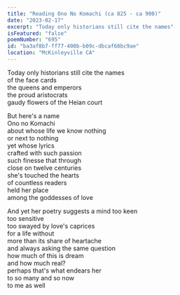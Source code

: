 ```yaml
---
title: "Reading Ono No Komachi (ca 825 - ca 900)"
date: "2023-02-17"
excerpt: "Today only historians still cite the names"
isFeatured: "false"
poemNumber: "695"
id: "ba3af8b7-ff77-400b-b09c-dbcaf68bc9ae"
location: "McKinleyville CA"
---
```


Today only historians still cite the names  
of the face cards  
the queens and emperors  
the proud aristocrats  
gaudy flowers of the Heian court

But here's a name  
Ono no Komachi  
about whose life we know nothing  
or next to nothing  
yet whose lyrics  
crafted with such passion  
such finesse that through  
close on twelve centuries  
she's touched the hearts  
of countless readers  
held her place  
among the goddesses of love

And yet her poetry suggests a mind too keen  
too sensitive  
too swayed by love's caprices  
for a life without  
more than its share of heartache  
and always asking the same question  
how much of this is dream  
and how much real?  
perhaps that's what endears her  
to so many and so now  
to me as well
